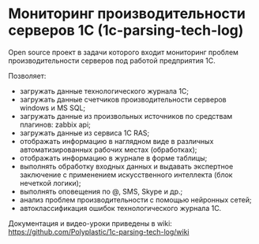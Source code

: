 # Мониторинг производительности серверов 1С (1c-parsing-tech-log)

Open source проект в задачи которого входит мониторинг проблем производительности серверов под работой предприятия 1С.

Позволяет:
- загружать данные технологического журнала 1С;
- загружать данные счетчиков производительности серверов windows и MS SQL;
- загружать данные из произвольных источников по средствам плагинов: zabbix api;
- загружать данные из сервиса 1С RAS;
- отображать информацию в наглядном виде в различных автоматизированных рабочих местах (обработках);
- отображать информацию в журнале в форме таблицы;
- выполнять обработку входных данных и выдавать экспертное заключение с применением искусственного интеллекта (блок нечеткой логики);
- выполнять оповещения по @, SMS, Skype и др.;
- анализ проблем производительности с помощью нейронных сетей;
- автоклассификация ошибок технологического журнала 1С.


Документация и видео-уроки приведены в wiki: https://github.com/Polyplastic/1c-parsing-tech-log/wiki
